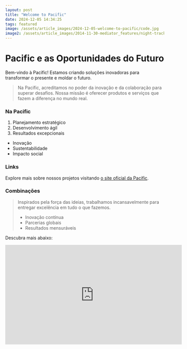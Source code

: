 ```yaml
---
layout: post
title: "Welcome to Pacific"
date: 2024-12-05 14:34:25
tags: featured
image: /assets/article_images/2024-12-05-welcome-to-pacific/code.jpg
image2: /assets/article_images/2014-11-30-mediator_features/night-track-mobile.JPG
---
```


# Pacific e as Oportunidades do Futuro

Bem-vindo à Pacific! Estamos criando soluções inovadoras para transformar o presente e moldar o futuro.

> Na Pacific, acreditamos no poder da inovação e da colaboração para superar desafios. Nossa missão é oferecer produtos e serviços que fazem a diferença no mundo real.

### Na Pacific

1. Planejamento estratégico
2. Desenvolvimento ágil
3. Resultados excepcionais

- Inovação
- Sustentabilidade
- Impacto social

### Links

Explore mais sobre nossos projetos visitando [o site oficial da Pacific](http://example.com/ "Com um título explicativo").

### Combinações

> Inspirados pela força das ideias, trabalhamos incansavelmente para entregar excelência em tudo o que fazemos.
>
> - Inovação contínua
> - Parcerias globais
> - Resultados mensuráveis

Descubra mais abaixo:

<iframe width="560" height="315" src="https://www.youtube.com/embed/d1zjzi8luGA" title="AWS Video" frameborder="0" allowfullscreen></iframe>

